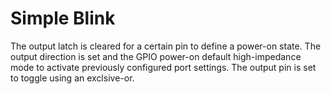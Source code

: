 # Simple Blink
The output latch is cleared for a certain pin to define a power-on state.  The output direction is set and the GPIO power-on default high-impedance mode to activate previously configured port settings.  The output pin is set to toggle using an exclsive-or.
